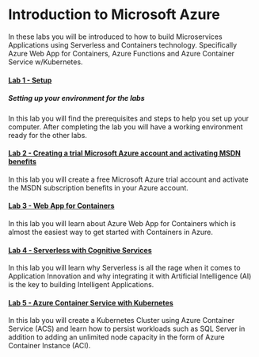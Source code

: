 ﻿# Introduction to Microsoft Azure #

In these labs you will be introduced to how to build Microservices Applications using Serverless and Containers technology. Specifically Azure Web App for Containers, Azure Functions and Azure Container Service w/Kubernetes.

#### [Lab 1 - Setup](_setup) ####
##### Setting up your environment for the labs #####

In this lab you will find the prerequisites and steps to help you set up your computer. After completing the lab you will have a working environment ready for the other labs.

#### [Lab 2 - Creating a trial Microsoft Azure account and activating MSDN benefits](creating-azure-account-activating-msdn-benefits) ####

In this lab you will create a free Microsoft Azure trial account and activate the MSDN subscription benefits in your Azure account.

#### [Lab 3 - Web App for Containers](working-with-web-app-for-containers) ####

In this lab you will learn about Azure Web App for Containers which is almost the easiest way to get started with Containers in Azure.

#### [Lab 4 - Serverless with Cognitive Services](working-with-functions-and-cognitive-services) ####

In this lab you will learn why Serverless is all the rage when it comes to Application Innovation and why integrating it with Artificial Intelligence (AI) is the key to building Intelligent Applications.

#### [Lab 5 - Azure Container Service with Kubernetes](working-with-acs-kubernetes) ####

In this lab you will create a Kubernetes Cluster using Azure Container Service (ACS) and learn how to persist workloads such as SQL Server in addition to adding an unlimited node capacity in the form of Azure Container Instance (ACI).
